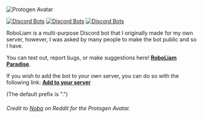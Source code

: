 ![Protogen Avatar](https://repository-images.githubusercontent.com/252278043/e73c6000-742f-11ea-9bb2-3744210750be)

[![Discord Bots](https://top.gg/api/widget/status/694637394300895273.svg)](https://top.gg/bot/694637394300895273) [![Discord Bots](https://top.gg/api/widget/upvotes/694637394300895273.svg)](https://top.gg/bot/694637394300895273/vote) [![Discord Bots](https://top.gg/api/widget/servers/694637394300895273.svg)](https://top.gg/bot/694637394300895273)

RoboLiam is a multi-purpose Discord bot that I originally made for my own server, however, I was asked by many people to make the bot public and so I have.

You can test out, report bugs, or make suggestions here! [**RoboLiam Paradise**](https://discord.gg/QFMjF2j).

If you wish to add the bot to your own server, you can do so with the following link: [**Add to your server**](https://discordapp.com/api/oauth2/authorize?client_id=694637394300895273&permissions=8&scope=bot)

(The default prefix is ".")

###### Credit to [Noba](https://www.reddit.com/user/N0ba/) on Reddit for the Protogen Avatar.